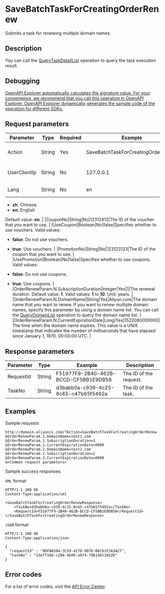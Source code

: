 # SaveBatchTaskForCreatingOrderRenew

Submits a task for renewing multiple domain names.

## Description

You can call the [QueryTaskDetailList](~~67710~~) operation to query the task execution result.

## Debugging

[OpenAPI Explorer automatically calculates the signature value. For your convenience, we recommend that you call this operation in OpenAPI Explorer. OpenAPI Explorer dynamically generates the sample code of the operation for different SDKs.](https://api.aliyun.com/#product=Domain&api=SaveBatchTaskForCreatingOrderRenew&type=RPC&version=2018-01-29)

## Request parameters

|Parameter|Type|Required|Example|Description|
|---------|----|--------|-------|-----------|
|Action|String|Yes|SaveBatchTaskForCreatingOrderRenew|The operation that you want to perform. Set the value to **SaveBatchTaskForCreatingOrderRenew**. |
|UserClientIp|String|No|127.0.0.1|The IP address of the client that is used to submit the task. Set the value to **127.0.0.1**. |
|Lang|String|No|en|The language in which the system returns the error message. Valid values:

 -   **zh**: Chinese
-   **en**: English

 Default value: **en**. |
|CouponNo|String|No|12312412|The ID of the voucher that you want to use. |
|UseCoupon|Boolean|No|false|Specifies whether to use vouchers. Valid values:

 -   **false**: Do not use vouchers.
-   **true**: Use vouchers. |
|PromotionNo|String|No|123123123|The ID of the coupon that you want to use. |
|UsePromotion|Boolean|No|false|Specifies whether to use coupons. Valid values:

 -   **false**: Do not use coupons.
-   **true**: Use coupons. |
|OrderRenewParam.N.SubscriptionDuration|Integer|Yes|1|The renewal duration. Default value: **1**. Valid values: **1** to **10**. Unit: years. |
|OrderRenewParam.N.DomainName|String|Yes|Aliyun.com|The domain name that you want to renew. If you want to renew multiple domain names, specify this parameter by using a domain name list. You can call the [QueryDomainList](~~67712~~) operation to query the domain name list. |
|OrderRenewParam.N.CurrentExpirationDate|Long|Yes|1522080000000|The time when the domain name expires. This value is a UNIX timestamp that indicates the number of milliseconds that have elapsed since January 1, 1970, 00:00:00 UTC. |

## Response parameters

|Parameter|Type|Example|Description|
|---------|----|-------|-----------|
|RequestId|String|F51977F9-2B40-462B-BCCD-CF5BB1E9DB56|The ID of the request. |
|TaskNo|String|d3babb0a-c939-4c25-8c65-c47b65f5492a|The ID of the task. |

## Examples

Sample requests

```
http://domain.aliyuncs.com/?Action=SaveBatchTaskForCreatingOrderRenew
&OrderRenewParam.1.DomainName=test1.com
&OrderRenewParam.1.SubscriptionDuration=1
&OrderRenewParam.1.CurrentExpirationDate=0000
&OrderRenewParam.2.DomainName=test2.com
&OrderRenewParam.2.SubscriptionDuration=2
&OrderRenewParam.2.CurrentExpirationDate=0000
&<Common request parameters>
```

Sample success responses

`XML` format

```
HTTP/1.1 200 OK
Content-Type:application/xml

<SaveBatchTaskForCreatingOrderRenewResponse>
    <TaskNo>d3babb0a-c939-4c25-8c65-c47b65f5492a</TaskNo>
    <RequestId>F51977F9-2B40-462B-BCCD-CF5BB1E9DB56</RequestId>
</SaveBatchTaskForCreatingOrderRenewResponse>
```

`JSON` format

```
HTTP/1.1 200 OK
Content-Type:application/json

{
  "requestId" : "9DFBA504-3C59-427D-907D-B6C61F2A3A27",
  "taskNo" : "2daff10d-c284-4b98-a6f4-796148116b2b"
}
```

## Error codes

For a list of error codes, visit the [API Error Center](https://error-center.alibabacloud.com/status/product/Domain).

